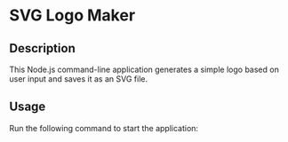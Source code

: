 # SVG Logo Maker

## Description
This Node.js command-line application generates a simple logo based on user input and saves it as an SVG file.

## Usage
Run the following command to start the application:
